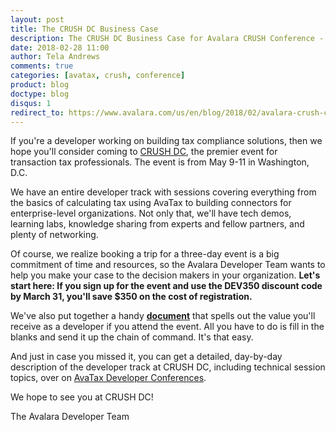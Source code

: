 ```yaml
---
layout: post
title: The CRUSH DC Business Case
description: The CRUSH DC Business Case for Avalara CRUSH Conference - Sales Tax Developer Track, Washington, DC May 9-11, 2018.
date: 2018-02-28 11:00
author: Tela Andrews
comments: true
categories: [avatax, crush, conference]
product: blog
doctype: blog
disqus: 1
redirect_to: https://www.avalara.com/us/en/blog/2018/02/avalara-crush-conference.html
---
```


If you're a developer working on building tax compliance solutions, then we hope you'll consider coming to [CRUSH DC](http://www.avalaracrush.com/?CampaignID=7010b000001Dq5K), the premier event for transaction tax professionals. The event is from May 9-11 in Washington, D.C.
 
We have an entire developer track with sessions covering everything from the basics of calculating tax using AvaTax to building connectors for enterprise-level organizations. Not only that, we'll have tech demos, learning labs, knowledge sharing from experts and fellow partners, and plenty of networking.
 
Of course, we realize booking a trip for a three-day event is a big commitment of time and resources, so the Avalara Developer Team wants to help you make your case to the decision makers in your organization. <strong>Let's start here: If you sign up for the event and use the DEV350 discount code by March 31, you'll save $350 on the cost of registration. </strong>
 
We've also put together a handy <strong>[document][1]</strong> that spells out the value you'll receive as a developer if you attend the event. All you have to do is fill in the blanks and send it up the chain of command. It's that easy.
 
And just in case you missed it, you can get a detailed, day-by-day description of the developer track at CRUSH DC, including technical session topics, over on [AvaTax Developer Conferences](/resources/conferences). 

We hope to see you at CRUSH DC!
 
The Avalara Developer Team


[1]:{{site.url}}/public/misc/CRUSH-Business-Case.docx
